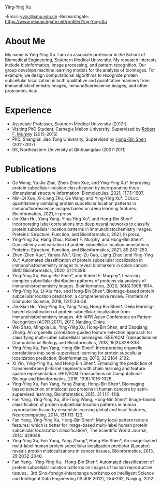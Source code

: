 
Ying-Ying Xu

-Email: yyxu@smu.edu.cn
-Researchgate: https://www.researchgate.net/profile/Ying-Ying-Xu

# About Me

My name is Ying-Ying Xu. I am an associate professor in the School of Biomedical Engineering, Southern Medical University. My research interests include bioinformatics, image processing, and pattern recognition. Our group develops machine learning models for the analysis of bioimages. For example, we design computational algorithms to recognize protein subcellular localization in both qualitative and quantitative manners from immunohistochemistry images, immunofluorescence images, and other proteomics data. 

# Experience

- Associate Professor, Southern Medical University (2017-)
- Visiting PhD Student, Carnegie Mellon University, Supervised by <a href="https://murphylab.web.cmu.edu/">Robert F. Murphy</a> (2015-2016)
- PhD, Shanghai Jiao Tong University, Supervised by <a href="http://www.csbio.sjtu.edu.cn">Hong-Bin Shen</a> (2011-2017)
- BS, Northeastern University at Qinhuangdao (2007-2011)

# Publications

- Ge Wang, Yu-Jia Zhai, Zhen-Zhen Xue, and Ying-Ying Xu*. Improving protein subcellular location classification by incorporating three-dimensional structure information. Biomolecules, 2021, 11(11):1607.
- Min-Qi Xue, Xi-Liang Zhu, Ge Wang, and Ying-Ying Xu*. DULoc: quantitatively unmixing protein subcellular location patterns in immunofluorescence images based on deep learning features. Bioinformatics, 2021, in press.
- Jin-Xian Hu, Yang Yang, Ying-Ying Xu*, and Hong-Bin Shen*. Incorporating label correlations into deep neural networks to classify protein subcellular location patterns in immunohistochemistry images. Proteins: Structure, Function, and Bioinformatics, 2021, In press. 
- Ying-Ying Xu, Hang Zhou, Robert F. Murphy, and Hong-Bin Shen*. Consistency and variation of protein subcellular location annotations. Proteins: Structure, Function, and Bioinformatics, 2021, 89:242-250.
- Zhen-Zhen Xue^, Yanxia Wu^, Qing-Zu Gao, Liang Zhao, and Ying-Ying Xu*. Automated classification of protein subcellular localization in immunohistochemistry images to reveal biomarkers in colon cancer. BMC Bioinformatics, 2020, 21(1):398.
- Ying-Ying Xu, Hong-Bin Shen*, and Robert F. Murphy*. Learning complex subcellular distribution patterns of proteins via analysis of immunohistochemistry images. Bioinformatics, 2020, 36(6):1908-1914.
- Ying-Ying Xu, Li-Xiu Yao, and Hong-Bin Shen*. Bioimage-based protein subcellular location prediction: a comprehensive review. Frontiers of Computer Science, 2018, 12(1):26-39.
- Jin-Xian Hu, Ying-Ying Xu, Yang Yang, Hong-Bin Shen*. Deep learning-based classification of protein subcellular localization from immunohistochemistry images. 4th IAPR Asian Conference on Pattern Recognition (ACPR 2017), 2017, Nanjing, China.
- Wei Shao, Mingxia Liu, Ying-Ying Xu, Hong-Bin Shen, and Daoqiang Zhang. An organelle correlation-guided feature selection approach for classifying multi-Label subcellular bioimages. IEEE/ACM Transactions on Computational Biology and Bioinformatics, 2018, 15(3):828-838.
- Ying-Ying Xu, Fan Yang, Hong-Bin Shen*, Incorporating organelle correlations into semi-supervised learning for protein subcellular localization prediction, Bioinformatics, 2016, 32:2184-2192.
- Xi Yin, Ying-Ying Xu, and Hong-Bin Shen*. Enhancing the prediction of transmembrane β-Barrel segments with chain learning and feature sparse representation. IEEE/ACM Transactions on Computational Biology and Bioinformatics, 2016, 13(6):1016-1026.
- Ying-Ying Xu, Fan Yang, Yang Zhang, Hong-Bin Shen*, Bioimaging based detection of mislocalized proteins in human cancers by semi-supervised learning, Bioinformatics, 2015, 31:1111-1119.
- Fan Yang, Ying-Ying Xu, Shi-Tong Wang, Hong-Bin Shen*, Image-based classification of protein subcellular location patterns in human reproductive tissue by ensemble learning global and local features, Neurocomputing, 2014, 131:113-123.
- Fan Yang, Ying-Ying Xu, Hong-Bin Shen*, Many local pattern texture features: which is better for image-based multi-label human protein subcellular localization classification?, The Scientific World Journal, 2014: 429049.
- Ying-Ying Xu, Fan Yang, Yang Zhang*, Hong-Bin Shen*, An image-based multi-label human protein subcellular localization predictor (iLocator) reveals protein mislocalizations in cancer tissues, Bioinformatics, 2013, 29:2032-2040.
- Fan Yang，Ying-Ying Xu，Hong-Bin Shen*, Automated classification of protein subcellular location patterns on images of human reproductive tissues，3rd Sino-foreign-interchange workshop on Intelligent Science and Intelligent Data Engineering (IScIDE 2012), 254-262, Nanjing, 2012.


